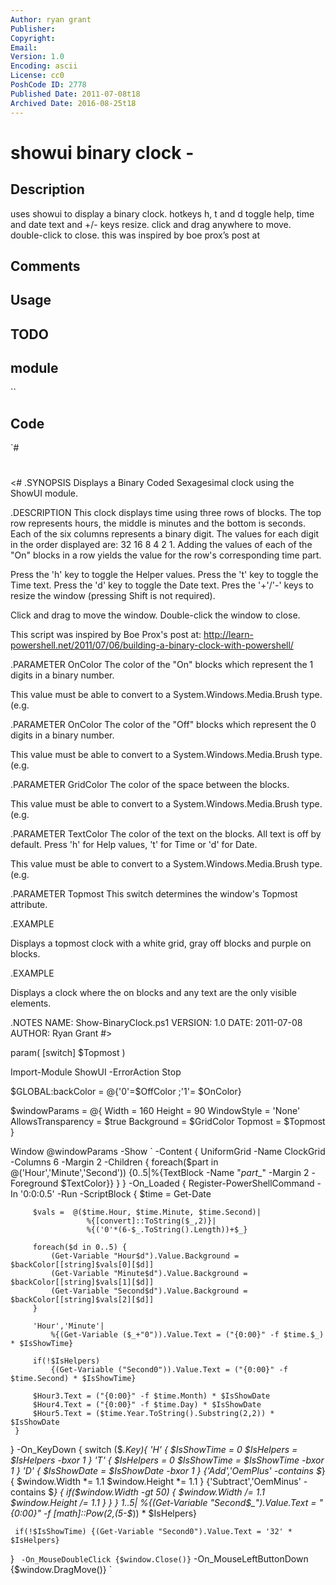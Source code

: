 ```yaml
---
Author: ryan grant
Publisher: 
Copyright: 
Email: 
Version: 1.0
Encoding: ascii
License: cc0
PoshCode ID: 2778
Published Date: 2011-07-08t18
Archived Date: 2016-08-25t18
---
```


# showui binary clock - 

## Description

uses showui to display a binary clock. hotkeys h, t and d toggle help, time and date text and +/- keys resize. click and drag anywhere to move. double-click to close. this was inspired by boe prox’s post at

## Comments



## Usage



## TODO



## module

``

## Code

`#
 #
 <#
 .SYNOPSIS
 Displays a Binary Coded Sexagesimal clock using the ShowUI module.
 
 .DESCRIPTION
 This clock displays time using three rows of blocks. The top row represents
 hours, the middle is minutes and the bottom is seconds. Each of the six columns
 represents a binary digit. The values for each digit in the order displayed 
 are: 32 16 8 4 2 1. Adding the values of each of the "On" blocks in a row yields
 the value for the row's corresponding time part.
 
 Press the 'h' key to toggle the Helper values.
 Press the 't' key to toggle the Time text.
 Press the 'd' key to toggle the Date text.
 Pres the '+'/'-' keys to resize the window (pressing Shift is not required).
 
 Click and drag to move the window.
 Double-click the window to close.
 
 This script was inspired by Boe Prox's post at:
 http://learn-powershell.net/2011/07/06/building-a-binary-clock-with-powershell/
 
 .PARAMETER OnColor
 The color of the "On" blocks which represent the 1 digits in a binary number.
 
 This value must be able to convert to a System.Windows.Media.Brush type. (e.g.
 
 
 .PARAMETER OnColor
 The color of the "Off" blocks which represent the 0 digits in a binary number.
 
 This value must be able to convert to a System.Windows.Media.Brush type. (e.g.
 
 
 .PARAMETER GridColor
 The color of the space between the blocks.
 
 This value must be able to convert to a System.Windows.Media.Brush type. (e.g.
 
 
 .PARAMETER TextColor
 The color of the text on the blocks. All text is off by default. Press 'h' for
 Help values, 't' for Time or 'd' for Date.
 
 This value must be able to convert to a System.Windows.Media.Brush type. (e.g.
 
 
 .PARAMETER Topmost
 This switch determines the window's Topmost attribute.
 
 .EXAMPLE
 
 Displays a topmost clock with a white grid, gray off blocks and purple on blocks.
 
 .EXAMPLE
 
 Displays a clock where the on blocks and any text are the only visible elements.
 
 .NOTES
 NAME:     Show-BinaryClock.ps1
 VERSION:  1.0
 DATE:     2011-07-08
 AUTHOR:   Ryan Grant
 #> 
 
 param(
 [switch] $Topmost
 )
 
 Import-Module ShowUI -ErrorAction Stop
 
 $GLOBAL:backColor = @{'0'=$OffColor ;'1'= $OnColor}
     
 $windowParams = @{
     Width = 160
     Height = 90
     WindowStyle = 'None'
     AllowsTransparency = $true
     Background = $GridColor
     Topmost = $Topmost
 }
 
 Window @windowParams -Show `
 -Content {
     UniformGrid -Name ClockGrid -Columns 6 -Margin 2 -Children {
         foreach($part in @('Hour','Minute','Second'))
             {0..5|%{TextBlock -Name "$part$_" -Margin 2 -Foreground $TextColor}}
     }
 } -On_Loaded {
     Register-PowerShellCommand -In '0:0:0.5' -Run -ScriptBlock {
         $time = Get-Date
         
         $vals =  @($time.Hour, $time.Minute, $time.Second)| 
                     %{[convert]::ToString($_,2)}| 
                     %{('0'*(6-$_.ToString().Length))+$_}
 
         foreach($d in 0..5) {
             (Get-Variable "Hour$d").Value.Background = $backColor[[string]$vals[0][$d]]
             (Get-Variable "Minute$d").Value.Background = $backColor[[string]$vals[1][$d]]
             (Get-Variable "Second$d").Value.Background = $backColor[[string]$vals[2][$d]]
         }
 
         'Hour','Minute'|
             %{(Get-Variable ($_+"0")).Value.Text = ("{0:00}" -f $time.$_) * $IsShowTime}
         
         if(!$IsHelpers)
             {(Get-Variable ("Second0")).Value.Text = ("{0:00}" -f $time.Second) * $IsShowTime}
         
         $Hour3.Text = ("{0:00}" -f $time.Month) * $IsShowDate
         $Hour4.Text = ("{0:00}" -f $time.Day) * $IsShowDate
         $Hour5.Text = ($time.Year.ToString().Substring(2,2)) * $IsShowDate
     }
 } -On_KeyDown {
     switch ($_.Key){
         'H' {
                 $IsShowTime = 0
                 $IsHelpers = $IsHelpers -bxor 1
             }
         'T' {
                 $IsHelpers = 0
                 $IsShowTime = $IsShowTime -bxor 1
             }
         'D' {
                 $IsShowDate = $IsShowDate -bxor 1
             }
         {'Add','OemPlus' -contains $_} {
                 $window.Width *= 1.1
                 $window.Height *= 1.1
             }
         {'Subtract','OemMinus' -contains $_} {
                 if($window.Width -gt 50) {
                     $window.Width /= 1.1
                     $window.Height /= 1.1
                 }
             }
     }
     1..5| %{(Get-Variable "Second$_").Value.Text = "{0:00}" -f [math]::Pow(2,(5-$_)) * $IsHelpers}
     
     if(!$IsShowTime) {(Get-Variable "Second0").Value.Text = '32' * $IsHelpers}    
 } `
 -On_MouseDoubleClick {$window.Close()}`
 -On_MouseLeftButtonDown {$window.DragMove()}
`

